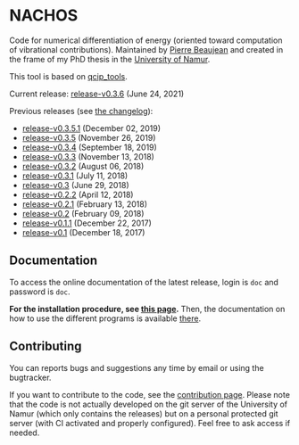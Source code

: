 # NACHOS

Code for numerical differentiation of energy (oriented toward computation of vibrational contributions).
Maintained by [Pierre Beaujean](pierre.beaujean@unamur.be) and created in the frame of my PhD thesis in the [University of Namur](https://www.unamur.be).

This tool is based on [qcip_tools](https://gitlab.unamur.be/chimie/lct/qcip_tools).

<!-- STABLE: -->
Current release: [release-v0.3.6](https://gitlab.unamur.be/chimie/lct/nachos/tree/release-v0.3.6) (June 24, 2021)

Previous releases (see [the changelog](./CHANGELOG.md)):
<!-- PREVIOUS: -->
+  [release-v0.3.5.1](https://gitlab.unamur.be/chimie/lct/nachos/tree/release-v0.3.5.1) (December 02, 2019)
+  [release-v0.3.5](https://gitlab.unamur.be/chimie/lct/nachos/tree/release-v0.3.5) (November 26, 2019)
+  [release-v0.3.4](https://gitlab.unamur.be/chimie/lct/nachos/tree/release-v0.3.4) (September 18, 2019)
+  [release-v0.3.3](https://gitlab.unamur.be/chimie/lct/nachos/tree/release-v0.3.3) (November 13, 2018)
+  [release-v0.3.2](https://gitlab.unamur.be/chimie/lct/nachos/tree/release-v0.3.2) (August 06, 2018)
+  [release-v0.3.1](https://gitlab.unamur.be/chimie/lct/nachos/tree/release-v0.3.1) (July 11, 2018)
+  [release-v0.3](https://gitlab.unamur.be/chimie/lct/nachos/tree/release-v0.3) (June 29, 2018)
+  [release-v0.2.2](https://gitlab.unamur.be/chimie/lct/nachos/tree/release-v0.2.2) (April 12, 2018)
+  [release-v0.2.1](https://gitlab.unamur.be/chimie/lct/nachos/tree/release-v0.2.1) (February 13, 2018)
+  [release-v0.2](https://gitlab.unamur.be/chimie/lct/nachos/tree/release-v0.2) (February 09, 2018)
+  [release-v0.1.1](https://gitlab.unamur.be/pierre.beaujean/nachos/tree/release-v0.1.1) (December 22, 2017)
+  [release-v0.1](https://gitlab.unamur.be/chimie/lct/nachos/tree/release-v0.1) (December 18, 2017)


## Documentation

To access the online documentation of the latest release, login is `doc` and password is `doc`.

**For the installation procedure, see [this page](http://perso.unamur.be/~pbeaujea/nachos/html/install.html).**
Then, the documentation on how to use the different programs is available [there](http://perso.unamur.be/~pbeaujea/nachos/html/use.html).


## Contributing

You can reports bugs and suggestions any time by email or using the bugtracker.

If you want to contribute to the code, see the [contribution page](docs/contributing.rst). 
Please note that the code is not actually developed on the git server of the University of Namur (which only contains the releases) but on a personal protected git server (with CI activated and properly configured). 
Feel free to ask access if needed.
